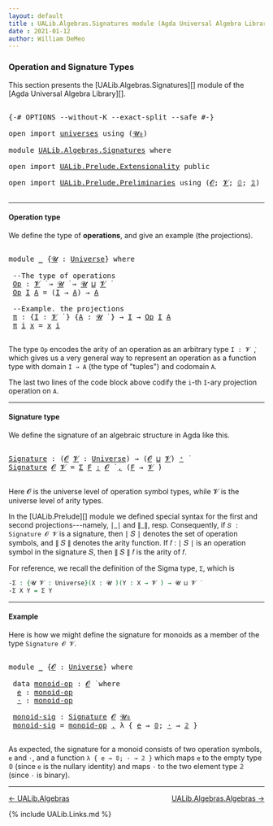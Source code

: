 ```yaml
---
layout: default
title : UALib.Algebras.Signatures module (Agda Universal Algebra Library)
date : 2021-01-12
author: William DeMeo
---
```


### <a id="operation-and-signature-types">Operation and Signature Types</a>

This section presents the [UALib.Algebras.Signatures][] module of the [Agda Universal Algebra Library][].

<pre class="Agda">

<a id="338" class="Symbol">{-#</a> <a id="342" class="Keyword">OPTIONS</a> <a id="350" class="Pragma">--without-K</a> <a id="362" class="Pragma">--exact-split</a> <a id="376" class="Pragma">--safe</a> <a id="383" class="Symbol">#-}</a>

<a id="388" class="Keyword">open</a> <a id="393" class="Keyword">import</a> <a id="400" href="universes.html" class="Module">universes</a> <a id="410" class="Keyword">using</a> <a id="416" class="Symbol">(</a><a id="417" href="universes.html#504" class="Primitive">𝓤₀</a><a id="419" class="Symbol">)</a>

<a id="422" class="Keyword">module</a> <a id="429" href="UALib.Algebras.Signatures.html" class="Module">UALib.Algebras.Signatures</a> <a id="455" class="Keyword">where</a>

<a id="462" class="Keyword">open</a> <a id="467" class="Keyword">import</a> <a id="474" href="UALib.Prelude.Extensionality.html" class="Module">UALib.Prelude.Extensionality</a> <a id="503" class="Keyword">public</a>

<a id="511" class="Keyword">open</a> <a id="516" class="Keyword">import</a> <a id="523" href="UALib.Prelude.Preliminaries.html" class="Module">UALib.Prelude.Preliminaries</a> <a id="551" class="Keyword">using</a> <a id="557" class="Symbol">(</a><a id="558" href="universes.html#613" class="Generalizable">𝓞</a><a id="559" class="Symbol">;</a> <a id="561" href="universes.html#617" class="Generalizable">𝓥</a><a id="562" class="Symbol">;</a> <a id="564" href="MGS-MLTT.html#712" class="Function">𝟘</a><a id="565" class="Symbol">;</a> <a id="567" href="MGS-MLTT.html#2482" class="Function">𝟚</a><a id="568" class="Symbol">)</a> <a id="570" class="Keyword">public</a>

</pre>

-----------------------------------

#### <a id="operation-type">Operation type</a>

We define the type of **operations**, and give an example (the projections).

<pre class="Agda">

<a id="767" class="Keyword">module</a> <a id="774" href="UALib.Algebras.Signatures.html#774" class="Module">_</a> <a id="776" class="Symbol">{</a><a id="777" href="UALib.Algebras.Signatures.html#777" class="Bound">𝓤</a> <a id="779" class="Symbol">:</a> <a id="781" href="universes.html#551" class="Postulate">Universe</a><a id="789" class="Symbol">}</a> <a id="791" class="Keyword">where</a>

 <a id="799" class="Comment">--The type of operations</a>
 <a id="825" href="UALib.Algebras.Signatures.html#825" class="Function">Op</a> <a id="828" class="Symbol">:</a> <a id="830" href="universes.html#617" class="Generalizable">𝓥</a> <a id="832" href="universes.html#758" class="Function Operator">̇</a> <a id="834" class="Symbol">→</a> <a id="836" href="UALib.Algebras.Signatures.html#777" class="Bound">𝓤</a> <a id="838" href="universes.html#758" class="Function Operator">̇</a> <a id="840" class="Symbol">→</a> <a id="842" href="UALib.Algebras.Signatures.html#777" class="Bound">𝓤</a> <a id="844" href="Agda.Primitive.html#636" class="Primitive Operator">⊔</a> <a id="846" href="universes.html#617" class="Generalizable">𝓥</a> <a id="848" href="universes.html#758" class="Function Operator">̇</a>
 <a id="851" href="UALib.Algebras.Signatures.html#825" class="Function">Op</a> <a id="854" href="UALib.Algebras.Signatures.html#854" class="Bound">I</a> <a id="856" href="UALib.Algebras.Signatures.html#856" class="Bound">A</a> <a id="858" class="Symbol">=</a> <a id="860" class="Symbol">(</a><a id="861" href="UALib.Algebras.Signatures.html#854" class="Bound">I</a> <a id="863" class="Symbol">→</a> <a id="865" href="UALib.Algebras.Signatures.html#856" class="Bound">A</a><a id="866" class="Symbol">)</a> <a id="868" class="Symbol">→</a> <a id="870" href="UALib.Algebras.Signatures.html#856" class="Bound">A</a>

 <a id="874" class="Comment">--Example. the projections</a>
 <a id="902" href="UALib.Algebras.Signatures.html#902" class="Function">π</a> <a id="904" class="Symbol">:</a> <a id="906" class="Symbol">{</a><a id="907" href="UALib.Algebras.Signatures.html#907" class="Bound">I</a> <a id="909" class="Symbol">:</a> <a id="911" href="universes.html#617" class="Generalizable">𝓥</a> <a id="913" href="universes.html#758" class="Function Operator">̇</a> <a id="915" class="Symbol">}</a> <a id="917" class="Symbol">{</a><a id="918" href="UALib.Algebras.Signatures.html#918" class="Bound">A</a> <a id="920" class="Symbol">:</a> <a id="922" href="UALib.Algebras.Signatures.html#777" class="Bound">𝓤</a> <a id="924" href="universes.html#758" class="Function Operator">̇</a> <a id="926" class="Symbol">}</a> <a id="928" class="Symbol">→</a> <a id="930" href="UALib.Algebras.Signatures.html#907" class="Bound">I</a> <a id="932" class="Symbol">→</a> <a id="934" href="UALib.Algebras.Signatures.html#825" class="Function">Op</a> <a id="937" href="UALib.Algebras.Signatures.html#907" class="Bound">I</a> <a id="939" href="UALib.Algebras.Signatures.html#918" class="Bound">A</a>
 <a id="942" href="UALib.Algebras.Signatures.html#902" class="Function">π</a> <a id="944" href="UALib.Algebras.Signatures.html#944" class="Bound">i</a> <a id="946" href="UALib.Algebras.Signatures.html#946" class="Bound">x</a> <a id="948" class="Symbol">=</a> <a id="950" href="UALib.Algebras.Signatures.html#946" class="Bound">x</a> <a id="952" href="UALib.Algebras.Signatures.html#944" class="Bound">i</a>

</pre>

The type `Op` encodes the arity of an operation as an arbitrary type `I : 𝓥 ̇`, which gives us a very general way to represent an operation as a function type with domain `I → A` (the type of "tuples") and codomain `A`.

The last two lines of the code block above codify the `i`-th `I`-ary projection operation on `A`.

-----------------------------------

#### <a id="signature-type">Signature type</a>

We define the signature of an algebraic structure in Agda like this.


<pre class="Agda">

<a id="Signature"></a><a id="1457" href="UALib.Algebras.Signatures.html#1457" class="Function">Signature</a> <a id="1467" class="Symbol">:</a> <a id="1469" class="Symbol">(</a><a id="1470" href="UALib.Algebras.Signatures.html#1470" class="Bound">𝓞</a> <a id="1472" href="UALib.Algebras.Signatures.html#1472" class="Bound">𝓥</a> <a id="1474" class="Symbol">:</a> <a id="1476" href="universes.html#551" class="Postulate">Universe</a><a id="1484" class="Symbol">)</a> <a id="1486" class="Symbol">→</a> <a id="1488" class="Symbol">(</a><a id="1489" href="UALib.Algebras.Signatures.html#1470" class="Bound">𝓞</a> <a id="1491" href="Agda.Primitive.html#636" class="Primitive Operator">⊔</a> <a id="1493" href="UALib.Algebras.Signatures.html#1472" class="Bound">𝓥</a><a id="1494" class="Symbol">)</a> <a id="1496" href="universes.html#527" class="Primitive Operator">⁺</a> <a id="1498" href="universes.html#758" class="Function Operator">̇</a>
<a id="1500" href="UALib.Algebras.Signatures.html#1457" class="Function">Signature</a> <a id="1510" href="UALib.Algebras.Signatures.html#1510" class="Bound">𝓞</a> <a id="1512" href="UALib.Algebras.Signatures.html#1512" class="Bound">𝓥</a> <a id="1514" class="Symbol">=</a> <a id="1516" href="MGS-MLTT.html#3074" class="Function">Σ</a> <a id="1518" href="UALib.Algebras.Signatures.html#1518" class="Bound">F</a> <a id="1520" href="MGS-MLTT.html#3074" class="Function">꞉</a> <a id="1522" href="UALib.Algebras.Signatures.html#1510" class="Bound">𝓞</a> <a id="1524" href="universes.html#758" class="Function Operator">̇</a> <a id="1526" href="MGS-MLTT.html#3074" class="Function">,</a> <a id="1528" class="Symbol">(</a><a id="1529" href="UALib.Algebras.Signatures.html#1518" class="Bound">F</a> <a id="1531" class="Symbol">→</a> <a id="1533" href="UALib.Algebras.Signatures.html#1512" class="Bound">𝓥</a> <a id="1535" href="universes.html#758" class="Function Operator">̇</a><a id="1536" class="Symbol">)</a>

</pre>

Here 𝓞 is the universe level of operation symbol types, while 𝓥 is the universe level of arity types.

In the [UALib.Prelude][] module we defined special syntax for the first and second projections---namely, ∣\_∣ and ∥\_∥, resp. Consequently, if `𝑆 : Signature 𝓞 𝓥` is a signature, then ∣ 𝑆 ∣ denotes the set of operation symbols, and ∥ 𝑆 ∥ denotes the arity function. If 𝑓 : ∣ 𝑆 ∣ is an operation symbol in the signature 𝑆, then ∥ 𝑆 ∥ 𝑓 is the arity of 𝑓.

For reference, we recall the definition of the Sigma type, `Σ`, which is

```agda
-Σ : {𝓤 𝓥 : Universe}(X : 𝓤 ̇)(Y : X → 𝓥 ̇) → 𝓤 ⊔ 𝓥 ̇
-Σ X Y = Σ Y
```

------------------------------------

#### <a id="Example">Example</a>

Here is how we might define the signature for monoids as a member of the type `Signature 𝓞 𝓥`.

<pre class="Agda">

<a id="2345" class="Keyword">module</a> <a id="2352" href="UALib.Algebras.Signatures.html#2352" class="Module">_</a> <a id="2354" class="Symbol">{</a><a id="2355" href="UALib.Algebras.Signatures.html#2355" class="Bound">𝓞</a> <a id="2357" class="Symbol">:</a> <a id="2359" href="universes.html#551" class="Postulate">Universe</a><a id="2367" class="Symbol">}</a> <a id="2369" class="Keyword">where</a>

 <a id="2377" class="Keyword">data</a> <a id="2382" href="UALib.Algebras.Signatures.html#2382" class="Datatype">monoid-op</a> <a id="2392" class="Symbol">:</a> <a id="2394" href="UALib.Algebras.Signatures.html#2355" class="Bound">𝓞</a> <a id="2396" href="universes.html#758" class="Function Operator">̇</a> <a id="2398" class="Keyword">where</a>
  <a id="2406" href="UALib.Algebras.Signatures.html#2406" class="InductiveConstructor">e</a> <a id="2408" class="Symbol">:</a> <a id="2410" href="UALib.Algebras.Signatures.html#2382" class="Datatype">monoid-op</a>
  <a id="2422" href="UALib.Algebras.Signatures.html#2422" class="InductiveConstructor">·</a> <a id="2424" class="Symbol">:</a> <a id="2426" href="UALib.Algebras.Signatures.html#2382" class="Datatype">monoid-op</a>

 <a id="2438" href="UALib.Algebras.Signatures.html#2438" class="Function">monoid-sig</a> <a id="2449" class="Symbol">:</a> <a id="2451" href="UALib.Algebras.Signatures.html#1457" class="Function">Signature</a> <a id="2461" href="UALib.Algebras.Signatures.html#2355" class="Bound">𝓞</a> <a id="2463" href="universes.html#504" class="Primitive">𝓤₀</a>
 <a id="2467" href="UALib.Algebras.Signatures.html#2438" class="Function">monoid-sig</a> <a id="2478" class="Symbol">=</a> <a id="2480" href="UALib.Algebras.Signatures.html#2382" class="Datatype">monoid-op</a> <a id="2490" href="MGS-MLTT.html#2929" class="InductiveConstructor Operator">,</a> <a id="2492" class="Symbol">λ</a> <a id="2494" class="Symbol">{</a> <a id="2496" href="UALib.Algebras.Signatures.html#2406" class="InductiveConstructor">e</a> <a id="2498" class="Symbol">→</a> <a id="2500" href="MGS-MLTT.html#712" class="Function">𝟘</a><a id="2501" class="Symbol">;</a> <a id="2503" href="UALib.Algebras.Signatures.html#2422" class="InductiveConstructor">·</a> <a id="2505" class="Symbol">→</a> <a id="2507" href="MGS-MLTT.html#2482" class="Function">𝟚</a> <a id="2509" class="Symbol">}</a>

</pre>

As expected, the signature for a monoid consists of two operation symbols, `e` and `·`, and a function `λ { e → 𝟘; · → 𝟚 }` which maps `e` to the empty type 𝟘 (since `e` is the nullary identity) and maps `·` to the two element type 𝟚 (since `·` is binary).

-------------------------------------

[← UALib.Algebras](UALib.Algebras.html)
<span style="float:right;">[UALib.Algebras.Algebras →](UALib.Algebras.Algebras.html)</span>


{% include UALib.Links.md %}

